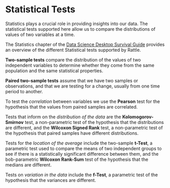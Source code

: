 # Statistical Tests

Statistics plays a crucial role in providing insights into our
data. The statistical tests supported here allow us to compare the
distributions of values of two variables at a time.

The Statistics chapter of the [Data Science Desktop Survival
Guide](https://survivor.togaware.com/datascience/statistics.html)
provides an overview of the different Statistical tests supported by
Rattle.

**Two-sample tests** compare the distribution of the values of two
independent variables to determine whether they come from the
same population and the same statistical properties. 

**Paired two-sample tests** assume that we have two samples or
observations, and that we are testing for a change, usually from one
time period to another.

To test the *correlation* between variables we use the **Pearson**
test for the hypothesis that the values from paired samples are
correlated.

Tests that inform on the *distribution of the data* are the
**Kolomogorov-Smirnov** test, a non-parametric test of the hypothesis
that the distributions are different, and the **Wilcoxon Signed Rank**
test, a non-parametric test of the hypothesis that paired samples have
different distributions.

Tests for the *location of the average* include the two-sample
**t-Test**, a parametric test used to compare the means of two
independent groups to see if there is a statistically significant
difference between them, and the bob-parametric **Wilcoxon Rank-Sum**
test of the hypothesis that the medians are different.

Tests on *variation in the data* include the **f-Test**, a parametric
test of the hypothesis that the variances are different.


